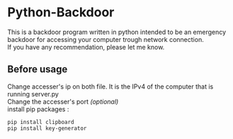 # Python-Backdoor
This is a backdoor program written in python intended to be an emergency backdoor for accessing your computer trough network connection.  
If you have any recommendation, please let me know.  
## Before usage
Change accesser's ip on both file. It is the IPv4 of the computer that is running server.py  
Change the accesser's port *(optional)*  
install pip packages :  
```
pip install clipboard  
pip install key-generator  
```
